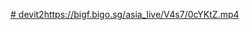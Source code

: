 [# devit2](https://bigf.bigo.sg/asia_live/V4s7/0cYKtZ.mp4)https://bigf.bigo.sg/asia_live/V4s7/0cYKtZ.mp4

